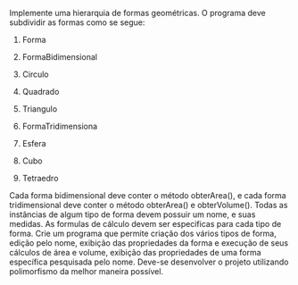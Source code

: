 Implemente uma hierarquia de formas geométricas. O programa deve subdividir as formas como se segue:

1) Forma

2) FormaBidimensional

3) Circulo

4) Quadrado

5) Triangulo

6) FormaTridimensiona

7) Esfera

8) Cubo

9) Tetraedro

Cada forma bidimensional deve conter o método obterArea(), e cada forma tridimensional deve conter o método obterArea()
e obterVolume(). Todas as instâncias de algum tipo de forma devem possuir um nome, e suas medidas. As formulas de cálculo
devem ser especificas para cada tipo de forma. Crie um programa que permite criação dos vários tipos de forma, edição pelo
nome, exibição das propriedades da forma e execução de seus cálculos de área e volume, exibição das propriedades de uma
forma específica pesquisada pelo nome. Deve-se desenvolver o projeto utilizando polimorfismo da melhor maneira possível.
